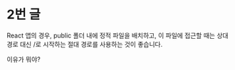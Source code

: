 # 2번 글

React 앱의 경우, public 폴더 내에 정적 파일을 배치하고, 이 파일에 접근할 때는 상대 경로 대신 /로 시작하는 절대 경로를 사용하는 것이 좋습니다.

이유가 뭐야?

